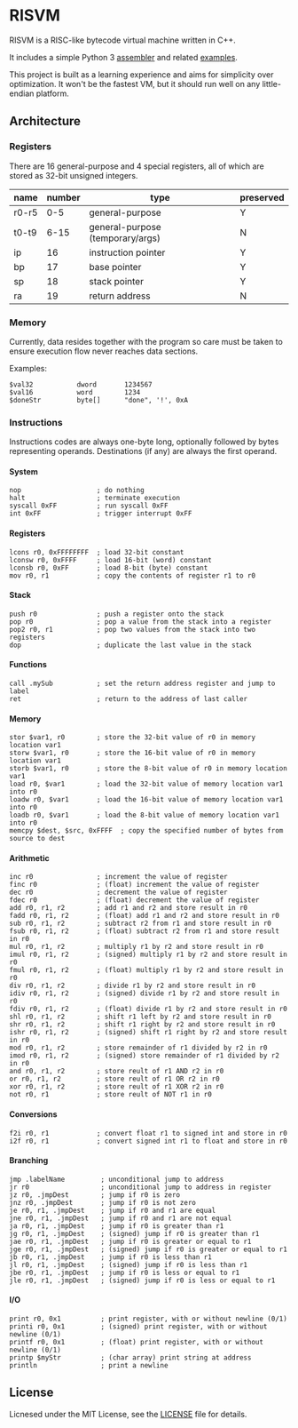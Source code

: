 # RISVM

RISVM is a RISC-like bytecode virtual machine written in C++.

It includes a simple Python 3 [assembler](assembler/) and related [examples](assembler/examples).

This project is built as a learning experience and aims for simplicity over optimization. It won't be the fastest VM, but it should run well on any little-endian platform.

## Architecture

### Registers

There are 16 general-purpose and 4 special registers, all of which are stored as 32-bit unsigned integers.

| name  | number | type                             | preserved |
|-------|--------|----------------------------------|-----------|
| r0-r5 | 0-5    | general-purpose                  | Y         |
| t0-t9 | 6-15   | general-purpose (temporary/args) | N         |
| ip    | 16     | instruction pointer              | Y         |
| bp    | 17     | base pointer                     | Y         |
| sp    | 18     | stack pointer                    | Y         |
| ra    | 19     | return address                   | N         |

### Memory

Currently, data resides together with the program so care must be taken to ensure execution flow never reaches data sections.

Examples:

```assembly
$val32           dword       1234567
$val16           word        1234
$doneStr         byte[]      "done", '!', 0xA
```

### Instructions

Instructions codes are always one-byte long, optionally followed by bytes representing operands. Destinations (if any) are always the first operand.

#### System

```assembly
nop                   ; do nothing
halt                  ; terminate execution
syscall 0xFF          ; run syscall 0xFF
int 0xFF              ; trigger interrupt 0xFF
```

#### Registers

```assembly
lcons r0, 0xFFFFFFFF  ; load 32-bit constant
lconsw r0, 0xFFFF     ; load 16-bit (word) constant
lconsb r0, 0xFF       ; load 8-bit (byte) constant
mov r0, r1            ; copy the contents of register r1 to r0
```

#### Stack

```assembly
push r0               ; push a register onto the stack
pop r0                ; pop a value from the stack into a register
pop2 r0, r1           ; pop two values from the stack into two registers
dop                   ; duplicate the last value in the stack
```

#### Functions

```assembly
call .mySub           ; set the return address register and jump to label
ret                   ; return to the address of last caller
```

#### Memory

```assembly
stor $var1, r0        ; store the 32-bit value of r0 in memory location var1
storw $var1, r0       ; store the 16-bit value of r0 in memory location var1
storb $var1, r0       ; store the 8-bit value of r0 in memory location var1
load r0, $var1        ; load the 32-bit value of memory location var1 into r0
loadw r0, $var1       ; load the 16-bit value of memory location var1 into r0
loadb r0, $var1       ; load the 8-bit value of memory location var1 into r0
memcpy $dest, $src, 0xFFFF  ; copy the specified number of bytes from source to dest
```

#### Arithmetic

```assembly
inc r0                ; increment the value of register
finc r0               ; (float) increment the value of register
dec r0                ; decrement the value of register
fdec r0               ; (float) decrement the value of register
add r0, r1, r2        ; add r1 and r2 and store result in r0
fadd r0, r1, r2       ; (float) add r1 and r2 and store result in r0
sub r0, r1, r2        ; subtract r2 from r1 and store result in r0
fsub r0, r1, r2       ; (float) subtract r2 from r1 and store result in r0
mul r0, r1, r2        ; multiply r1 by r2 and store result in r0
imul r0, r1, r2       ; (signed) multiply r1 by r2 and store result in r0
fmul r0, r1, r2       ; (float) multiply r1 by r2 and store result in r0
div r0, r1, r2        ; divide r1 by r2 and store result in r0
idiv r0, r1, r2       ; (signed) divide r1 by r2 and store result in r0
fdiv r0, r1, r2       ; (float) divide r1 by r2 and store result in r0
shl r0, r1, r2        ; shift r1 left by r2 and store result in r0
shr r0, r1, r2        ; shift r1 right by r2 and store result in r0
ishr r0, r1, r2       ; (signed) shift r1 right by r2 and store result in r0
mod r0, r1, r2        ; store remainder of r1 divided by r2 in r0
imod r0, r1, r2       ; (signed) store remainder of r1 divided by r2 in r0
and r0, r1, r2        ; store reult of r1 AND r2 in r0
or r0, r1, r2         ; store reult of r1 OR r2 in r0
xor r0, r1, r2        ; store reult of r1 XOR r2 in r0
not r0, r1            ; store reult of NOT r1 in r0
```

#### Conversions

```assembly
f2i r0, r1            ; convert float r1 to signed int and store in r0
i2f r0, r1            ; convert signed int r1 to float and store in r0
```

#### Branching

```assembly
jmp .labelName         ; unconditional jump to address
jr r0                  ; unconditional jump to address in register
jz r0, .jmpDest        ; jump if r0 is zero
jnz r0, .jmpDest       ; jump if r0 is not zero
je r0, r1, .jmpDest    ; jump if r0 and r1 are equal
jne r0, r1, .jmpDest   ; jump if r0 and r1 are not equal
ja r0, r1, .jmpDest    ; jump if r0 is greater than r1
jg r0, r1, .jmpDest    ; (signed) jump if r0 is greater than r1
jae r0, r1, .jmpDest   ; jump if r0 is greater or equal to r1
jge r0, r1, .jmpDest   ; (signed) jump if r0 is greater or equal to r1
jb r0, r1, .jmpDest    ; jump if r0 is less than r1
jl r0, r1, .jmpDest    ; (signed) jump if r0 is less than r1
jbe r0, r1, .jmpDest   ; jump if r0 is less or equal to r1
jle r0, r1, .jmpDest   ; (signed) jump if r0 is less or equal to r1
```

#### I/O

```assembly
print r0, 0x1          ; print register, with or without newline (0/1)
printi r0, 0x1         ; (signed) print register, with or without newline (0/1)
printf r0, 0x1         ; (float) print register, with or without newline (0/1)
printp $myStr          ; (char array) print string at address
println                ; print a newline
```

## License

Licnesed under the MIT License, see the [LICENSE](LICENSE) file for details.
